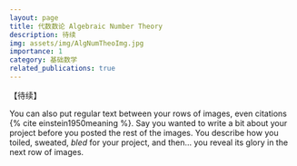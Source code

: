 ```yaml
---
layout: page
title: 代数数论 Algebraic Number Theory
description: 待续
img: assets/img/AlgNumTheoImg.jpg
importance: 1
category: 基础数学
related_publications: true
---
```


【待续】

You can also put regular text between your rows of images, even citations {% cite einstein1950meaning %}.
Say you wanted to write a bit about your project before you posted the rest of the images.
You describe how you toiled, sweated, _bled_ for your project, and then... you reveal its glory in the next row of images.
